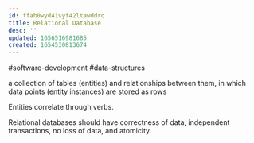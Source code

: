 ```yaml
---
id: ffah0wyd41vyf42ltawddrq
title: Relational Database
desc: ''
updated: 1656516981685
created: 1654530813674
---
```

#software-development #data-structures

a collection of tables (entities) and relationships between them, in which data points (entity instances) are stored as rows

Entities correlate through verbs.

Relational databases should have correctness of data, independent transactions, no loss of data, and atomicity.